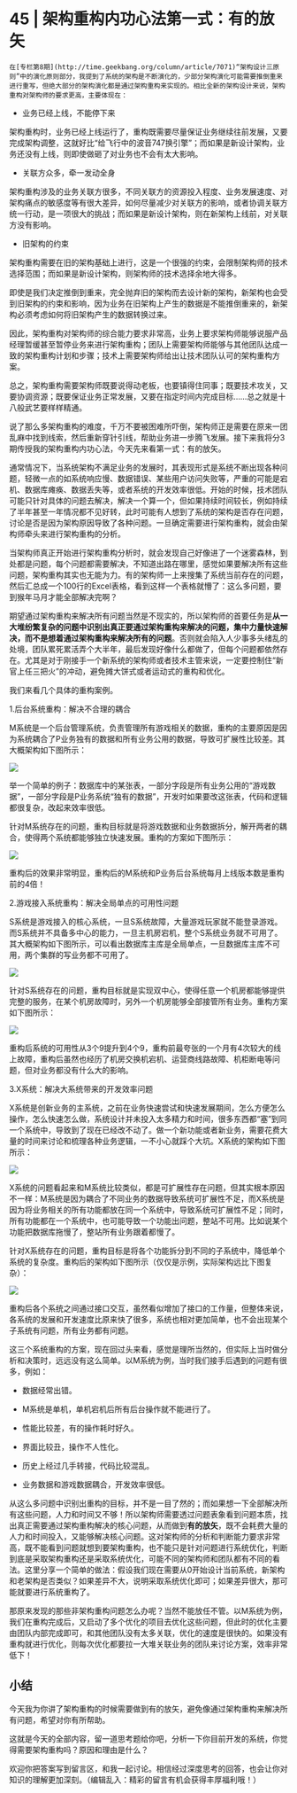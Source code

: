 # 45 | 架构重构内功心法第一式：有的放矢

    在[专栏第8期](http://time.geekbang.org/column/article/7071)“架构设计三原则”中的演化原则部分，我提到了系统的架构是不断演化的，少部分架构演化可能需要推倒重来进行重写，但绝大部分的架构演化都是通过架构重构来实现的。相比全新的架构设计来说，架构重构对架构师的要求更高，主要体现在：

*   业务已经上线，不能停下来

架构重构时，业务已经上线运行了，重构既需要尽量保证业务继续往前发展，又要完成架构调整，这就好比“给飞行中的波音747换引擎”；而如果是新设计架构，业务还没有上线，则即使做砸了对业务也不会有太大影响。

*   关联方众多，牵一发动全身

架构重构涉及的业务关联方很多，不同关联方的资源投入程度、业务发展速度、对架构痛点的敏感度等有很大差异，如何尽量减少对关联方的影响，或者协调关联方统一行动，是一项很大的挑战；而如果是新设计架构，则在新架构上线前，对关联方没有影响。

*   旧架构的约束

架构重构需要在旧的架构基础上进行，这是一个很强的约束，会限制架构师的技术选择范围；而如果是新设计架构，则架构师的技术选择余地大得多。

即使是我们决定推倒到重来，完全抛弃旧的架构而去设计新的架构，新架构也会受到旧架构的约束和影响，因为业务在旧架构上产生的数据是不能推倒重来的，新架构必须考虑如何将旧架构产生的数据转换过来。

因此，架构重构对架构师的综合能力要求非常高，业务上要求架构师能够说服产品经理暂缓甚至暂停业务来进行架构重构；团队上需要架构师能够与其他团队达成一致的架构重构计划和步骤；技术上需要架构师给出让技术团队认可的架构重构方案。

总之，架构重构需要架构师既要说得动老板，也要镇得住同事；既要技术攻关，又要协调资源；既要保证业务正常发展，又要在指定时间内完成目标……总之就是十八般武艺要样样精通。

说了那么多架构重构的难度，千万不要被困难所吓倒，架构师正是需要在原来一团乱麻中找到线索，然后重新穿针引线，帮助业务进一步腾飞发展。接下来我将分3期传授我的架构重构内功心法，今天先来看第一式：有的放矢。

通常情况下，当系统架构不满足业务的发展时，其表现形式是系统不断出现各种问题，轻微一点的如系统响应慢、数据错误、某些用户访问失败等，严重的可能是宕机、数据库瘫痪、数据丢失等，或者系统的开发效率很低。开始的时候，技术团队可能只针对具体的问题去解决，解决一个算一个，但如果持续时间较长，例如持续了半年甚至一年情况都不见好转，此时可能有人想到了系统的架构是否存在问题，讨论是否是因为架构原因导致了各种问题。一旦确定需要进行架构重构，就会由架构师牵头来进行架构重构的分析。

当架构师真正开始进行架构重构分析时，就会发现自己好像进了一个迷雾森林，到处都是问题，每个问题都需要解决，不知道出路在哪里，感觉如果要解决所有这些问题，架构重构其实也无能为力。有的架构师一上来搜集了系统当前存在的问题，然后汇总成一个100行的Excel表格，看到这样一个表格就懵了：这么多问题，要到猴年马月才能全部解决完啊？

期望通过架构重构来解决所有问题当然是不现实的，所以架构师的首要任务是**从一大堆纷繁复杂的问题中识别出真正要通过架构重构来解决的问题，集中力量快速解决，而不是想着通过架构重构来解决所有的问题**。否则就会陷入人少事多头绪乱的处境，团队累死累活弄个大半年，最后发现好像什么都做了，但每个问题都依然存在。尤其是对于刚接手一个新系统的架构师或者技术主管来说，一定要控制住“新官上任三把火”的冲动，避免摊大饼式或者运动式的重构和优化。

我们来看几个具体的重构案例。

1.后台系统重构：解决不合理的耦合

M系统是一个后台管理系统，负责管理所有游戏相关的数据，重构的主要原因是因为系统耦合了P业务独有的数据和所有业务公用的数据，导致可扩展性比较差。其大概架构如下图所示：

![](https://static001.geekbang.org/resource/image/de/f7/de0a397ff69dd725fdf7a859b2e382f7.jpg)

举一个简单的例子：数据库中的某张表，一部分字段是所有业务公用的“游戏数据”，一部分字段是P业务系统“独有的数据”，开发时如果要改这张表，代码和逻辑都很复杂，改起来效率很低。

针对M系统存在的问题，重构目标就是将游戏数据和业务数据拆分，解开两者的耦合，使得两个系统都能够独立快速发展。重构的方案如下图所示：

![](https://static001.geekbang.org/resource/image/64/a1/64yy4bb3ed0c2b1abae511cbd86b01a1.jpg)

重构后的效果非常明显，重构后的M系统和P业务后台系统每月上线版本数是重构前的4倍！

2.游戏接入系统重构：解决全局单点的可用性问题

S系统是游戏接入的核心系统，一旦S系统故障，大量游戏玩家就不能登录游戏。而S系统并不具备多中心的能力，一旦主机房宕机，整个S系统业务就不可用了。其大概架构如下图所示，可以看出数据库主库是全局单点，一旦数据库主库不可用，两个集群的写业务都不可用了。

![](https://static001.geekbang.org/resource/image/66/3a/666d167039c65e5b38accc3dd06bb63a.jpg)

针对S系统存在的问题，重构目标就是实现双中心，使得任意一个机房都能够提供完整的服务，在某个机房故障时，另外一个机房能够全部接管所有业务。重构方案如下图所示：

![](https://static001.geekbang.org/resource/image/38/cb/38be5fb59d301f2b7048aa0a25530fcb.jpg)

重构后系统的可用性从3个9提升到4个9，重构前最夸张的一个月有4次较大的线上故障，重构后虽然也经历了机房交换机宕机、运营商线路故障、机柜断电等问题，但对业务都没有什么大的影响。

3.X系统：解决大系统带来的开发效率问题

X系统是创新业务的主系统，之前在业务快速尝试和快速发展期间，怎么方便怎么操作，怎么快速怎么做，系统设计并未投入太多精力和时间，很多东西都“塞”到同一个系统中，导致到了现在已经改不动了。做一个新功能或者新业务，需要花费大量的时间来讨论和梳理各种业务逻辑，一不小心就踩个大坑。X系统的架构如下图所示：

![](https://static001.geekbang.org/resource/image/e5/79/e57ff4a9d7fe184f15ee2091091a7e79.jpg)

X系统的问题看起来和M系统比较类似，都是可扩展性存在问题，但其实根本原因不一样：M系统是因为耦合了不同业务的数据导致系统可扩展性不足，而X系统是因为将业务相关的所有功能都放在同一个系统中，导致系统可扩展性不足；同时，所有功能都在一个系统中，也可能导致一个功能出问题，整站不可用。比如说某个功能把数据库拖慢了，整站所有业务跟着都慢了。

针对X系统存在的问题，重构目标是将各个功能拆分到不同的子系统中，降低单个系统的复杂度。重构后的架构如下图所示（仅仅是示例，实际架构远比下图复杂）：

![](https://static001.geekbang.org/resource/image/f5/dd/f50a4454c60d2ae1a5819d985c7ee3dd.jpg)

重构后各个系统之间通过接口交互，虽然看似增加了接口的工作量，但整体来说，各系统的发展和开发速度比原来快了很多，系统也相对更加简单，也不会出现某个子系统有问题，所有业务都有问题。

这三个系统重构的方案，现在回过头来看，感觉是理所当然的，但实际上当时做分析和决策时，远远没有这么简单。以M系统为例，当时我们接手后遇到的问题有很多，例如：

*   数据经常出错。
    
*   M系统是单机，单机宕机后所有后台操作就不能进行了。
    
*   性能比较差，有的操作耗时好久。
    
*   界面比较丑，操作不人性化。
    
*   历史上经过几手转接，代码比较混乱。
    
*   业务数据和游戏数据耦合，开发效率很低。
    

从这么多问题中识别出重构的目标，并不是一目了然的；而如果想一下全部解决所有这些问题，人力和时间又不够！所以架构师需要透过问题表象看到问题本质，找出真正需要通过架构重构解决的核心问题，从而做到**有的放矢**，既不会耗费大量的人力和时间投入，又能够解决核心问题。这对架构师的分析和判断能力要求非常高，既不能看到问题就想到要架构重构，也不能只是针对问题进行系统优化，判断到底是采取架构重构还是采取系统优化，可能不同的架构师和团队都有不同的看法。这里分享一个简单的做法：假设我们现在需要从0开始设计当前系统，新架构和老架构是否类似？如果差异不大，说明采取系统优化即可；如果差异很大，那可能就要进行系统重构了。

那原来发现的那些非架构重构问题怎么办呢？当然不能放任不管。以M系统为例，我们在重构完成后，又启动了多个优化的项目去优化这些问题，但此时的优化主要由团队内部完成即可，和其他团队没有太多关联，优化的速度是很快的。如果没有重构就进行优化，则每次优化都要拉一大堆关联业务的团队来讨论方案，效率非常低下！

## 小结

今天我为你讲了架构重构的时候需要做到有的放矢，避免像通过架构重构来解决所有问题，希望对你有所帮助。

这就是今天的全部内容，留一道思考题给你吧，分析一下你目前开发的系统，你觉得需要架构重构吗？原因和理由是什么？

欢迎你把答案写到留言区，和我一起讨论。相信经过深度思考的回答，也会让你对知识的理解更加深刻。（编辑乱入：精彩的留言有机会获得丰厚福利哦！）
    